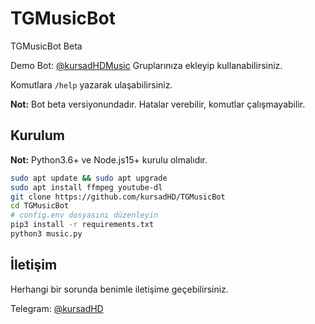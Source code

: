 # TGMusicBot
TGMusicBot Beta

Demo Bot: [@kursadHDMusic](https://t.me/kursadHDMusic) Gruplarınıza ekleyip kullanabilirsiniz.

Komutlara `/help` yazarak ulaşabilirsiniz.

**Not:** Bot beta versiyonundadır. Hatalar verebilir, komutlar çalışmayabilir.

## Kurulum 
**Not:** Python3.6+ ve Node.js15+ kurulu olmalıdır.

```bash
sudo apt update && sudo apt upgrade
sudo apt install ffmpeg youtube-dl
git clone https://github.com/kursadHD/TGMusicBot
cd TGMusicBot
# config.env dosyasını düzenleyin
pip3 install -r requirements.txt
python3 music.py

```

## İletişim
Herhangi bir sorunda benimle iletişime geçebilirsiniz.

Telegram: [@kursadHD](https://t.me/kursadHD)
